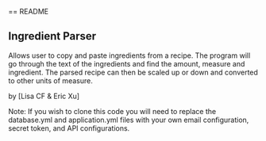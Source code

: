 == README

## Ingredient Parser
Allows user to copy and paste ingredients from a recipe.
The program will go through the text of the ingredients and find the amount, measure and ingredient.
The parsed recipe can then be scaled up or down and converted to other units of measure.


by [Lisa CF & Eric Xu]

Note:  If you wish to clone this code you will need to 
replace the database.yml and application.yml files with your own
email configuration, secret token, and API configurations.
